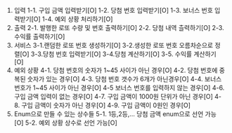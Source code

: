 1. 입력
   1-1. 구입 금액 입력받기[O]
   1-2. 당첨 번호 입력받기[O]
   1-3. 보너스 번호 입력받기[O]
   1-4. 예외 상황 처리하기[O]
2. 출력
   2-1. 발행한 로또 수량 및 번호 출력하기[O]
   2-2. 당첨 내역 츨력하기[O]
   2-3. 수익률 출력하기[O]
3. 서비스
   3-1.랜덤한 로또 번호 생성하기[O]
   3-2.생성한 로또 번호 오름차순으로 정렬[O]
   3-3.당첨 번호 입력받기[O]
   3-4.당첨 계산하기[O]
   3-5. 수익률 계산하기[O]
4. 예외 상황
   4-1. 당첨 번호의 숫자가 1~45 사이가 아닌 경우[O]
   4-2. 당첨 번호에 중복된 숫자가 있는 경우[O]
   4-3. 당첨 번호 갯수가 6개가 아닌경우[O]
   4-4. 보너스 번호가 1~45 사이가 아닌 경우[O]
   4-5 보너스 번호를 입력하지 않는 경우[O]
   4-6. 구입 금액 입력이 없는 경우[O]
   4-7. 구입 금액이 1000원 단위가 아닌 경우[O]
   4-8. 구입 금액이 숫자가 아닌 경우[O]
   4-9. 구입 금액이 0원인 경우[O]
5. Enum으로 만들 수 있는 상수들
   5-1. 1등,2등,... 당첨 금액 enum으로 선언 가능[O]
   5-2. 예외 상황 상수로 선언 가능[O]
